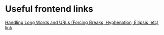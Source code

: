 # Useful frontend links
[Handling Long Words and URLs (Forcing Breaks, Hyphenation, Ellipsis, etc) link](https://css-tricks.com/snippets/css/prevent-long-urls-from-breaking-out-of-container/)